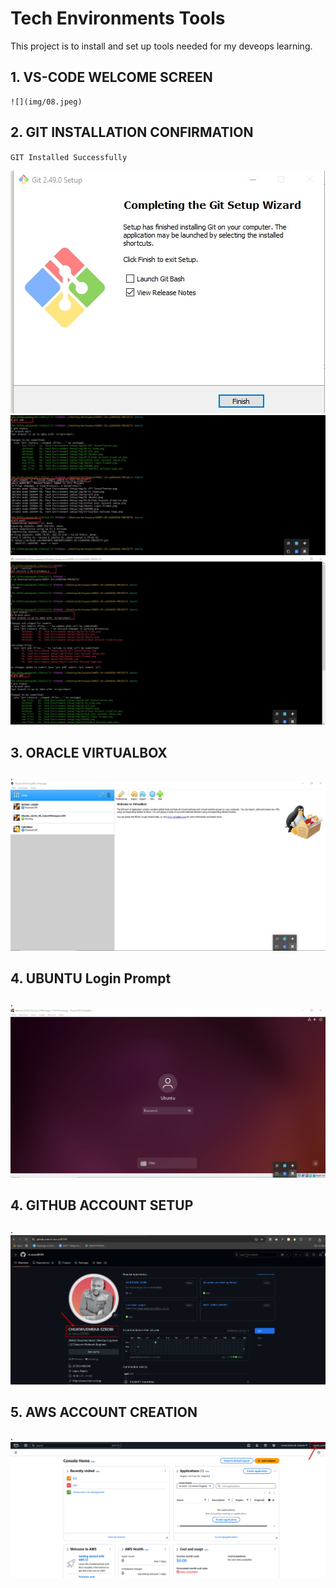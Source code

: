 # Tech Environments Tools
This project is to install and set up tools needed for my deveops learning.

## 1. VS-CODE WELCOME SCREEN
    ![](img/08.jpeg)    

## 2. GIT INSTALLATION CONFIRMATION
  `GIT Installed Successfully`

   ![git-01](img/01.jpeg)
   ![git-02](img/02.jpeg)
   ![git-03](img/03.jpeg)

## 3. ORACLE VIRTUALBOX 

.![](./img/07.jpeg)

## 4. UBUNTU Login Prompt

.![](./img/06.jpeg)

## 4. GITHUB ACCOUNT SETUP

.![](./img/05.png)

## 5. AWS ACCOUNT CREATION 

.![](./img/04.png)

